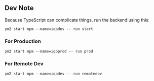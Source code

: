 ## Dev Note
Because TypeScript can complicate things, run the backend using this:

`pm2 start npm --name=iqbdev -- run start`

### For Production
`pm2 start npm --name=iqbprod -- run prod`

### For Remote Dev
`pm2 start npm --name=iqbdev -- run remotedev`
